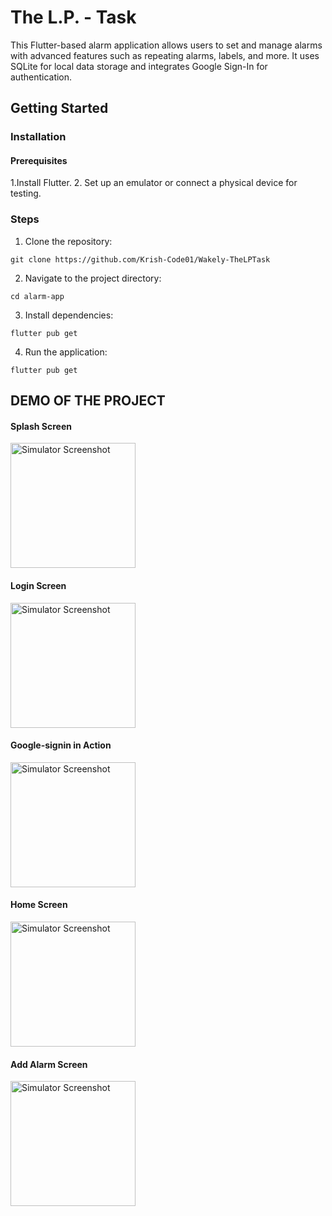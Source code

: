 # The L.P. - Task

This Flutter-based alarm application allows users to set and manage alarms with advanced features such as repeating alarms, labels, and more. It uses SQLite for local data storage and integrates Google Sign-In for authentication. 

## Getting Started

### Installation

#### Prerequisites

1.Install Flutter.
2. Set up an emulator or connect a physical device for testing.

### Steps

1. Clone the repository:

```git clone https://github.com/Krish-Code01/Wakely-TheLPTask```

2. Navigate to the project directory:

```cd alarm-app```

3. Install dependencies:

```flutter pub get```

4. Run the application:

```flutter pub get```

## DEMO OF THE PROJECT


#### Splash Screen
<img src="https://github.com/user-attachments/assets/f4b8ebbb-1b89-4b6c-89e6-3345079c0959" alt="Simulator Screenshot" width="200"/>

#### Login Screen
<img src="https://github.com/user-attachments/assets/f69b4898-4694-4b76-b6de-348664f37338" alt="Simulator Screenshot" width="200"/>

#### Google-signin in Action
<img src="https://github.com/user-attachments/assets/5b3b8525-6614-4bb0-a6a7-5ec7b313ae56" alt="Simulator Screenshot" width="200"/>

#### Home Screen
<img src="https://github.com/user-attachments/assets/4013b75c-a83c-412b-bcc2-7893bc4d916c" alt="Simulator Screenshot" width="200"/>

#### Add Alarm Screen
<img src="https://github.com/user-attachments/assets/b3f30eeb-2102-441f-8fae-2eb27bff19ec" alt="Simulator Screenshot" width="200"/>



